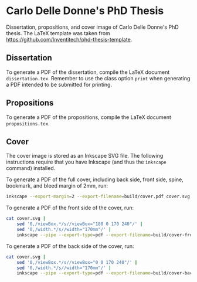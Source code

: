 # Carlo Delle Donne's PhD Thesis

Dissertation, propositions, and cover image of Carlo Delle Donne's PhD thesis.
The LaTeX template was taken from
https://github.com/Inventitech/phd-thesis-template.

## Dissertation

To generate a PDF of the dissertation, compile the LaTeX document
`dissertation.tex`. Remember to use the class option `print` when generating a
PDF intended to be submitted for printing.

## Propositions

To generate a PDF of the propositions, compile the LaTeX document
`propositions.tex`.

## Cover

The cover image is stored as an Inkscape SVG file. The following instructions
require that you have Inkscape (and thus the `inkscape` command) installed.

To generate a PDF of the full cover, including back side, front side, spine,
bookmark, and bleed margin of 2mm, run:

```sh
inkscape --export-margin=2 --export-filename=build/cover.pdf cover.svg
```

To generate a PDF of the front side of the cover, run:

```sh
cat cover.svg |
    sed '0,/viewBox.*/s//viewBox="180 0 170 240"/' |
    sed '0,/width.*/s//width="170mm"/' |
    inkscape --pipe --export-type=pdf --export-filename=build/cover-front.pdf
```

To generate a PDF of the back side of the cover, run:

```sh
cat cover.svg |
    sed '0,/viewBox.*/s//viewBox="0 0 170 240"/' |
    sed '0,/width.*/s//width="170mm"/' |
    inkscape --pipe --export-type=pdf --export-filename=build/cover-back.pdf
```
